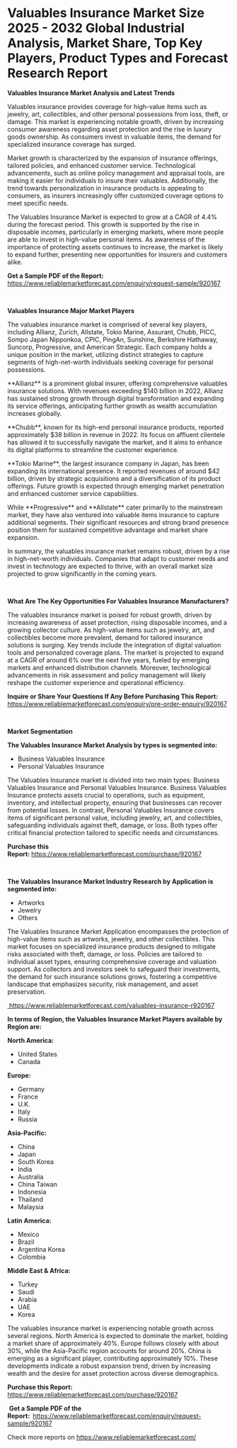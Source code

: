 <p><h1>Valuables Insurance Market Size 2025 - 2032 Global Industrial Analysis, Market Share, Top Key Players, Product Types and Forecast Research Report</h1></p><p><strong>Valuables Insurance Market Analysis and Latest Trends</strong></p>
<p><p>Valuables insurance provides coverage for high-value items such as jewelry, art, collectibles, and other personal possessions from loss, theft, or damage. This market is experiencing notable growth, driven by increasing consumer awareness regarding asset protection and the rise in luxury goods ownership. As consumers invest in valuable items, the demand for specialized insurance coverage has surged.</p><p>Market growth is characterized by the expansion of insurance offerings, tailored policies, and enhanced customer service. Technological advancements, such as online policy management and appraisal tools, are making it easier for individuals to insure their valuables. Additionally, the trend towards personalization in insurance products is appealing to consumers, as insurers increasingly offer customized coverage options to meet specific needs.</p><p>The Valuables Insurance Market is expected to grow at a CAGR of 4.4% during the forecast period. This growth is supported by the rise in disposable incomes, particularly in emerging markets, where more people are able to invest in high-value personal items. As awareness of the importance of protecting assets continues to increase, the market is likely to expand further, presenting new opportunities for insurers and customers alike.</p></p>
<p><strong>Get a Sample PDF of the Report:&nbsp;</strong> <a href="https://www.reliablemarketforecast.com/enquiry/request-sample/920167?utm_campaign=2781&utm_medium=2&utm_source=Github&utm_content=ia&utm_term=06032025&utm_id=valuables-insurance">https://www.reliablemarketforecast.com/enquiry/request-sample/920167</a></p>
<p>&nbsp;</p>
<p><strong>Valuables Insurance Major Market Players</strong></p>
<p><p>The valuables insurance market is comprised of several key players, including Allianz, Zurich, Allstate, Tokio Marine, Assurant, Chubb, PICC, Sompo Japan Nipponkoa, CPIC, PingAn, Sunshine, Berkshire Hathaway, Suncorp, Progressive, and American Strategic. Each company holds a unique position in the market, utilizing distinct strategies to capture segments of high-net-worth individuals seeking coverage for personal possessions.</p><p>**Allianz** is a prominent global insurer, offering comprehensive valuables insurance solutions. With revenues exceeding $140 billion in 2022, Allianz has sustained strong growth through digital transformation and expanding its service offerings, anticipating further growth as wealth accumulation increases globally.</p><p>**Chubb**, known for its high-end personal insurance products, reported approximately $38 billion in revenue in 2022. Its focus on affluent clientele has allowed it to successfully navigate the market, and it aims to enhance its digital platforms to streamline the customer experience.</p><p>**Tokio Marine**, the largest insurance company in Japan, has been expanding its international presence. It reported revenues of around $42 billion, driven by strategic acquisitions and a diversification of its product offerings. Future growth is expected through emerging market penetration and enhanced customer service capabilities.</p><p>While **Progressive** and **Allstate** cater primarily to the mainstream market, they have also ventured into valuable items insurance to capture additional segments. Their significant resources and strong brand presence position them for sustained competitive advantage and market share expansion.</p><p>In summary, the valuables insurance market remains robust, driven by a rise in high-net-worth individuals. Companies that adapt to customer needs and invest in technology are expected to thrive, with an overall market size projected to grow significantly in the coming years.</p></p>
<p>&nbsp;</p>
<p><strong>What Are The Key Opportunities For Valuables Insurance Manufacturers?</strong></p>
<p><p>The valuables insurance market is poised for robust growth, driven by increasing awareness of asset protection, rising disposable incomes, and a growing collector culture. As high-value items such as jewelry, art, and collectibles become more prevalent, demand for tailored insurance solutions is surging. Key trends include the integration of digital valuation tools and personalized coverage plans. The market is projected to expand at a CAGR of around 6% over the next five years, fueled by emerging markets and enhanced distribution channels. Moreover, technological advancements in risk assessment and policy management will likely reshape the customer experience and operational efficiency.</p></p>
<p><strong>Inquire or Share Your Questions If Any Before Purchasing This Report:</strong> <a href="https://www.reliablemarketforecast.com/enquiry/pre-order-enquiry/920167?utm_campaign=2781&utm_medium=2&utm_source=Github&utm_content=ia&utm_term=06032025&utm_id=valuables-insurance">https://www.reliablemarketforecast.com/enquiry/pre-order-enquiry/920167</a></p>
<p>&nbsp;</p>
<p><strong>Market Segmentation</strong></p>
<p><strong>The Valuables Insurance Market Analysis by types is segmented into:</strong></p>
<p><ul><li>Business Valuables Insurance</li><li>Personal Valuables Insurance</li></ul></p>
<p><p>The Valuables Insurance market is divided into two main types: Business Valuables Insurance and Personal Valuables Insurance. Business Valuables Insurance protects assets crucial to operations, such as equipment, inventory, and intellectual property, ensuring that businesses can recover from potential losses. In contrast, Personal Valuables Insurance covers items of significant personal value, including jewelry, art, and collectibles, safeguarding individuals against theft, damage, or loss. Both types offer critical financial protection tailored to specific needs and circumstances.</p></p>
<p><strong>Purchase this Report:&nbsp;</strong><a href="https://www.reliablemarketforecast.com/purchase/920167?utm_campaign=2781&utm_medium=2&utm_source=Github&utm_content=ia&utm_term=06032025&utm_id=valuables-insurance">https://www.reliablemarketforecast.com/purchase/920167</a></p>
<p>&nbsp;</p>
<p><strong>The Valuables Insurance Market Industry Research by Application is segmented into:</strong></p>
<p><ul><li>Artworks</li><li>Jewelry</li><li>Others</li></ul></p>
<p><p>The Valuables Insurance Market Application encompasses the protection of high-value items such as artworks, jewelry, and other collectibles. This market focuses on specialized insurance products designed to mitigate risks associated with theft, damage, or loss. Policies are tailored to individual asset types, ensuring comprehensive coverage and valuation support. As collectors and investors seek to safeguard their investments, the demand for such insurance solutions grows, fostering a competitive landscape that emphasizes security, risk management, and asset preservation.</p></p>
<p><a href="https://www.reliablemarketforecast.com/valuables-insurance-r920167?utm_campaign=2781&utm_medium=2&utm_source=Github&utm_content=ia&utm_term=06032025&utm_id=valuables-insurance">&nbsp;https://www.reliablemarketforecast.com/valuables-insurance-r920167</a></p>
<p><strong>In terms of Region, the Valuables Insurance Market Players available by Region are:</strong></p>
<p>
    <p> <strong> North America: </strong>
        <ul>
            <li>United States</li>
            <li>Canada</li>
        </ul>
        </p> 
    <p> <strong> Europe: </strong>
        <ul>
            <li>Germany</li>
            <li>France</li>
            <li>U.K.</li>
            <li>Italy</li>
            <li>Russia</li>
        </ul>
        </p> 
    <p> <strong> Asia-Pacific: </strong>
        <ul>
            <li>China</li>
            <li>Japan</li>
            <li>South Korea</li>
            <li>India</li>
            <li>Australia</li>
            <li>China Taiwan</li>
            <li>Indonesia</li>
            <li>Thailand</li>
            <li>Malaysia</li>
        </ul>
        </p> 
    <p> <strong> Latin America: </strong>
        <ul>
            <li>Mexico</li>
            <li>Brazil</li>
            <li>Argentina Korea</li>
            <li>Colombia</li>
        </ul>
        </p> 
    <p> <strong> Middle East & Africa: </strong>
        <ul>
            <li>Turkey</li>
            <li>Saudi</li>
            <li>Arabia</li>
            <li>UAE</li>
            <li>Korea</li>
        </ul>
    </p>
    </p>
<p><p>The valuables insurance market is experiencing notable growth across several regions. North America is expected to dominate the market, holding a market share of approximately 40%. Europe follows closely with about 30%, while the Asia-Pacific region accounts for around 20%. China is emerging as a significant player, contributing approximately 10%. These developments indicate a robust expansion trend, driven by increasing wealth and the desire for asset protection across diverse demographics.</p></p>
<p><strong>Purchase this Report: </strong><a href="https://www.reliablemarketforecast.com/purchase/920167?utm_campaign=2781&utm_medium=2&utm_source=Github&utm_content=ia&utm_term=06032025&utm_id=valuables-insurance">https://www.reliablemarketforecast.com/purchase/920167</a></p>
<p>&nbsp;<strong>Get a Sample PDF of the Report:&nbsp;&nbsp;</strong><a href="https://www.reliablemarketforecast.com/enquiry/request-sample/920167?utm_campaign=2781&utm_medium=2&utm_source=Github&utm_content=ia&utm_term=06032025&utm_id=valuables-insurance">https://www.reliablemarketforecast.com/enquiry/request-sample/920167</a></p>
<p><strong></strong></p>
<p>Check more reports on <a href="https://www.reliablemarketforecast.com/?utm_campaign=2781&utm_medium=2&utm_source=Github&utm_content=ia&utm_term=06032025&utm_id=valuables-insurance">https://www.reliablemarketforecast.com/</a></p>